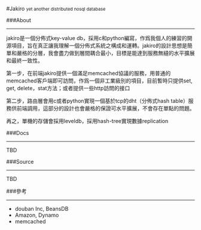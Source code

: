#Jakiro
<small>yet another distributed nosql database</small>

###About

---
jakiro是一個分佈式key-value db，採用c和python編寫，作爲我個人的練習的開源項目，旨在真正讓我理解一個分佈式系統之構成和運轉。jakiro的設計思想是簡單和嚴格的分層，我會盡力做到層間耦合最小，目標是能達到服務無縫的水平擴展和最終一致性。

第一步，在前端jakiro提供一個滿足memcached協議的服務，用普通的memcached客戶端即可訪問，作爲一個非工業級別的項目，目前暫時只提供set, get, delete，stat方法；或者提供一些http訪問的接口

第二步，路由層會用c或者python實現一個基於tcp的dht（分佈式hash table）服務供前端調用，這部分的設計也會嚴格的保證可水平擴展，不會存在單點的問題。

再之，單機的存儲會採用leveldb，採用hash-tree實現數據replication

###Docs

---
TBD

###Source

---
TBD


###參考

---
* douban Inc, BeansDB
* Amazon, Dynamo
* memcached

